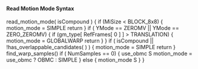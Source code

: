 #### Read Motion Mode Syntax

<div class="syntax">
read_motion_mode( isCompound ) {
    if (MiSize < BLOCK_8x8) {
        motion_mode = SIMPLE
        return
    }
    if ( YMode == ZEROMV || YMode == ZERO_ZEROMV) {
        if (gm_type[ RefFrames[ 0 ] ] > TRANSLATION) {
            motion_mode = GLOBALWARP
            return
        }
    }
    if ( isCompound || !has_overlappable_candidates( ) ) {
        motion_mode = SIMPLE
        return
    }
    find_warp_samples()
    if ( NumSamples == 0) {
        use_obmc                                                        S
        motion_mode = use_obmc ? OBMC : SIMPLE
    } else {
        motion_mode                                                     S
    }
} 
</div>
